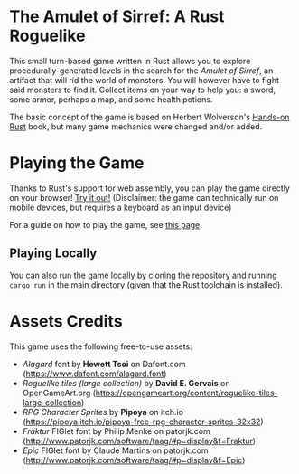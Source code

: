 # The Amulet of Sirref: A Rust Roguelike

This small turn-based game written in Rust allows you to explore procedurally-generated levels in the search for the _Amulet of Sirref_, an artifact that will rid the world of monsters. You will however have to fight said monsters to find it. Collect items on your way to help you: a sword, some armor, perhaps a map, and some health potions.

The basic concept of the game is based on Herbert Wolverson's [Hands-on Rust](https://hands-on-rust.com/) book, but many game mechanics were changed and/or added.

# Playing the Game

Thanks to Rust's support for web assembly, you can play the game directly on your browser! [Try it out!](https://thibautbaguette.com/rust-roguelike/) (Disclaimer: the game can technically run on mobile devices, but requires a keyboard as an input device)

For a guide on how to play the game, see [this page](./how_to_play.md).

## Playing Locally

You can also run the game locally by cloning the repository and running `cargo run` in the main directory (given that the Rust toolchain is installed).

# Assets Credits

This game uses the following free-to-use assets:

- _Alagard_ font by **Hewett Tsoi** on Dafont.com (https://www.dafont.com/alagard.font)
- _Roguelike tiles (large collection)_ by **David E. Gervais** on OpenGameArt.org (https://opengameart.org/content/roguelike-tiles-large-collection)
- _RPG Character Sprites_ by **Pipoya** on itch.io (https://pipoya.itch.io/pipoya-free-rpg-character-sprites-32x32)
- _Fraktur_ FIGlet font by Philip Menke on patorjk.com (http://www.patorjk.com/software/taag/#p=display&f=Fraktur)
- _Epic_ FIGlet font by Claude Martins on patorjk.com (http://www.patorjk.com/software/taag/#p=display&f=Epic)
